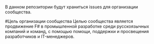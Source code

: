 В данном репозитории будут храниться issues для организации сообщества. 

#Цель организации сообщества
Целью сообщества является продвижение F# в промышленной разработке среди русскоязычных компаний и команд, с помощью помощи, поддержки и просвещения разработчиков и IT-менеджеров.
